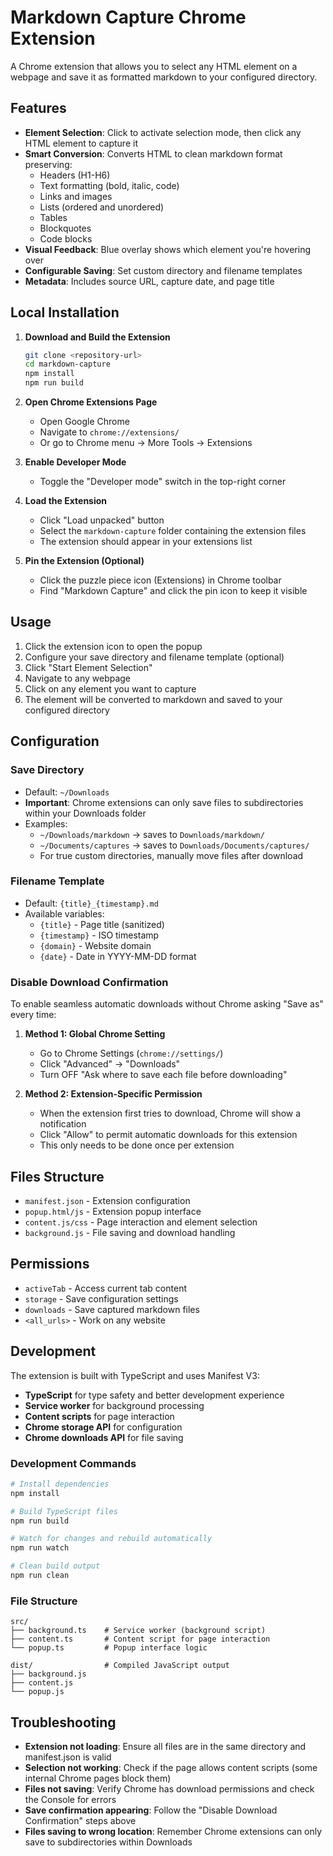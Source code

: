 # Markdown Capture Chrome Extension

A Chrome extension that allows you to select any HTML element on a webpage and save it as formatted markdown to your configured directory.

## Features

- **Element Selection**: Click to activate selection mode, then click any HTML element to capture it
- **Smart Conversion**: Converts HTML to clean markdown format preserving:
  - Headers (H1-H6)
  - Text formatting (bold, italic, code)
  - Links and images
  - Lists (ordered and unordered)
  - Tables
  - Blockquotes
  - Code blocks
- **Visual Feedback**: Blue overlay shows which element you're hovering over
- **Configurable Saving**: Set custom directory and filename templates
- **Metadata**: Includes source URL, capture date, and page title

## Local Installation

1. **Download and Build the Extension**

   ```bash
   git clone <repository-url>
   cd markdown-capture
   npm install
   npm run build
   ```

2. **Open Chrome Extensions Page**
   - Open Google Chrome
   - Navigate to `chrome://extensions/`
   - Or go to Chrome menu → More Tools → Extensions

3. **Enable Developer Mode**
   - Toggle the "Developer mode" switch in the top-right corner

4. **Load the Extension**
   - Click "Load unpacked" button
   - Select the `markdown-capture` folder containing the extension files
   - The extension should appear in your extensions list

5. **Pin the Extension (Optional)**
   - Click the puzzle piece icon (Extensions) in Chrome toolbar
   - Find "Markdown Capture" and click the pin icon to keep it visible

## Usage

1. Click the extension icon to open the popup
2. Configure your save directory and filename template (optional)
3. Click "Start Element Selection"
4. Navigate to any webpage
5. Click on any element you want to capture
6. The element will be converted to markdown and saved to your configured directory

## Configuration

### Save Directory

- Default: `~/Downloads`
- **Important**: Chrome extensions can only save files to subdirectories within your Downloads folder
- Examples:
  - `~/Downloads/markdown` → saves to `Downloads/markdown/`
  - `~/Documents/captures` → saves to `Downloads/Documents/captures/`
  - For true custom directories, manually move files after download

### Filename Template

- Default: `{title}_{timestamp}.md`
- Available variables:
  - `{title}` - Page title (sanitized)
  - `{timestamp}` - ISO timestamp
  - `{domain}` - Website domain
  - `{date}` - Date in YYYY-MM-DD format

### Disable Download Confirmation

To enable seamless automatic downloads without Chrome asking "Save as" every time:

1. **Method 1: Global Chrome Setting**
   - Go to Chrome Settings (`chrome://settings/`)
   - Click "Advanced" → "Downloads"
   - Turn OFF "Ask where to save each file before downloading"

2. **Method 2: Extension-Specific Permission**
   - When the extension first tries to download, Chrome will show a notification
   - Click "Allow" to permit automatic downloads for this extension
   - This only needs to be done once per extension

## Files Structure

- `manifest.json` - Extension configuration
- `popup.html/js` - Extension popup interface
- `content.js/css` - Page interaction and element selection
- `background.js` - File saving and download handling

## Permissions

- `activeTab` - Access current tab content
- `storage` - Save configuration settings
- `downloads` - Save captured markdown files
- `<all_urls>` - Work on any website

## Development

The extension is built with TypeScript and uses Manifest V3:

- **TypeScript** for type safety and better development experience
- **Service worker** for background processing
- **Content scripts** for page interaction
- **Chrome storage API** for configuration
- **Chrome downloads API** for file saving

### Development Commands

```bash
# Install dependencies
npm install

# Build TypeScript files
npm run build

# Watch for changes and rebuild automatically
npm run watch

# Clean build output
npm run clean
```

### File Structure

```
src/
├── background.ts    # Service worker (background script)
├── content.ts       # Content script for page interaction
└── popup.ts         # Popup interface logic

dist/                # Compiled JavaScript output
├── background.js
├── content.js
└── popup.js
```

## Troubleshooting

- **Extension not loading**: Ensure all files are in the same directory and manifest.json is valid
- **Selection not working**: Check if the page allows content scripts (some internal Chrome pages block them)
- **Files not saving**: Verify Chrome has download permissions and check the Console for errors
- **Save confirmation appearing**: Follow the "Disable Download Confirmation" steps above
- **Files saving to wrong location**: Remember Chrome extensions can only save to subdirectories within Downloads
